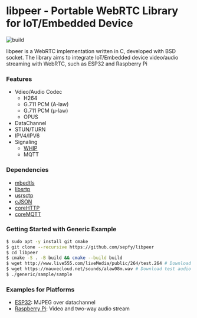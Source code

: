 # libpeer - Portable WebRTC Library for IoT/Embedded Device

![build](https://github.com/sepfy/pear/actions/workflows/build.yml/badge.svg)

libpeer is a WebRTC implementation written in C, developed with BSD socket. The library aims to integrate IoT/Embedded device video/audio streaming with WebRTC, such as ESP32 and Raspberry Pi

### Features

- Vdieo/Audio Codec
  - H264
  - G.711 PCM (A-law)
  - G.711 PCM (µ-law)
  - OPUS
- DataChannel
- STUN/TURN
- IPV4/IPV6
- Signaling
  - [WHIP](https://www.ietf.org/archive/id/draft-ietf-wish-whip-01.html)
  - MQTT

### Dependencies

* [mbedtls](https://github.com/Mbed-TLS/mbedtls)
* [libsrtp](https://github.com/cisco/libsrtp)
* [usrsctp](https://github.com/sctplab/usrsctp)
* [cJSON](https://github.com/DaveGamble/cJSON.git)
* [coreHTTP](https://github.com/FreeRTOS/coreHTTP)
* [coreMQTT](https://github.com/FreeRTOS/coreMQTT)

### Getting Started with Generic Example
```bash
$ sudo apt -y install git cmake
$ git clone --recursive https://github.com/sepfy/libpeer
$ cd libpeer
$ cmake -S . -B build && cmake --build build
$ wget http://www.live555.com/liveMedia/public/264/test.264 # Download test video file
$ wget https://mauvecloud.net/sounds/alaw08m.wav # Download test audio file
$ ./generic/sample/sample
```

### Examples for Platforms
- [ESP32](https://github.com/sepfy/libpeer/tree/main/examples/esp32): MJPEG over datachannel
- [Raspberry Pi](https://github.com/sepfy/libpeer/tree/main/examples/raspberrypi): Video and two-way audio stream
